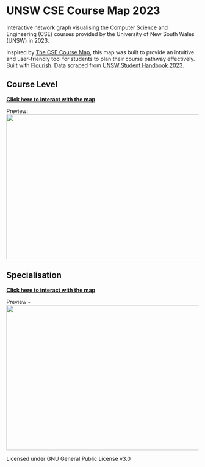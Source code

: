 # UNSW CSE Course Map 2023
Interactive network graph visualising the Computer Science and Engineering (CSE) courses provided by the University of New South Wales (UNSW) in 2023.

Inspired by [The CSE Course Map](https://media.csesoc.org.au/2021-fyg-cse-pathways/), this map was built to provide an intuitive and user-friendly tool for students to plan their course pathway effectively. Built with [Flourish](https://flourish.studio/). Data scraped from [UNSW Student Handbook 2023](https://www.handbook.unsw.edu.au/browse/By%20Subject%20Area/COMP).

<h2>Course Level</h2>

<b> [Click here to interact with the map](https://public.flourish.studio/visualisation/14347119/) </b>

Preview:
<img src="https://github.com/AvaKim/UNSW-CSE-2023-Course-Map/assets/97994376/4c7a6579-ce09-4757-b2ad-465da1e5f4e7" width="600" height="380">


<h2>Specialisation</h2>

<b> [Click here to interact with the map](https://public.flourish.studio/visualisation/14347825/) </b>

Preview -
<img src="https://github.com/AvaKim/UNSW-CSE-2023-Course-Map/assets/97994376/6ec500c7-5915-4cbb-aa5b-0dc1d59aaf64" width="600" height="380">



Licensed under GNU General Public License v3.0
